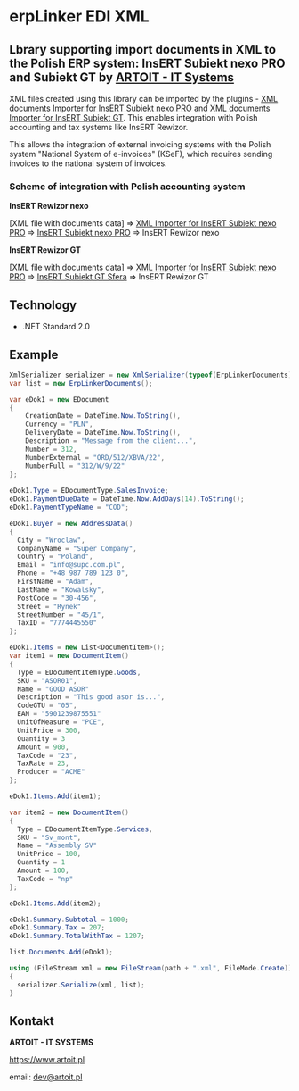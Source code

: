 # erpLinker EDI XML
## Lbrary supporting import documents in XML to the Polish ERP system: InsERT Subiekt nexo PRO and Subiekt GT by [ARTOIT - IT Systems](https://www.artoit.pl/)

XML files created using this library can be imported by the plugins - [XML documents Importer for InsERT Subiekt nexo PRO](https://www.artoit.pl/moduly/nexo/import_faktur.html#nav) and [XML documents Importer for InsERT Subiekt GT](https://www.artoit.pl/moduly/gt/import_zamowien.html#nav).
This enables integration with Polish accounting and tax systems like InsERT Rewizor.

This allows the integration of external invoicing systems with the Polish system "National System of e-invoices" (KSeF), which requires sending invoices to the national system of invoices.

### Scheme of integration with Polish accounting system
**InsERT Rewizor nexo**

[XML file with documents data] => [XML Importer for InsERT Subiekt nexo PRO](https://www.artoit.pl/moduly/nexo/import_faktur.html#nav) => [InsERT Subiekt nexo PRO](https://www.insert.com.pl/programy_dla_firm/sprzedaz/subiekt_nexo_pro/opis.html) => InsERT Rewizor nexo

**InsERT Rewizor GT**

[XML file with documents data] => [XML Importer for InsERT Subiekt nexo PRO](https://www.artoit.pl/moduly/nexo/import_faktur.html#nav) => [InsERT Subiekt GT Sfera](https://www.insert.com.pl/programy_dla_firm/sprzedaz/subiekt_gt_sfera/opis.html) => InsERT Rewizor GT

## Technology
* .NET Standard 2.0 

## Example
```C#
XmlSerializer serializer = new XmlSerializer(typeof(ErpLinkerDocuments));
var list = new ErpLinkerDocuments();

var eDok1 = new EDocument
{
    CreationDate = DateTime.Now.ToString(),
    Currency = "PLN",
    DeliveryDate = DateTime.Now.ToString(),
    Description = "Message from the client...",
    Number = 312,
    NumberExternal = "ORD/512/XBVA/22",
    NumberFull = "312/W/9/22"
};
  
eDok1.Type = EDocumentType.SalesInvoice;
eDok1.PaymentDueDate = DateTime.Now.AddDays(14).ToString();
eDok1.PaymentTypeName = "COD";

eDok1.Buyer = new AddressData()
{
  City = "Wroclaw",
  CompanyName = "Super Company",
  Country = "Poland",
  Email = "info@supc.com.pl",
  Phone = "+48 987 789 123 0",
  FirstName = "Adam",
  LastName = "Kowalsky",
  PostCode = "30-456",
  Street = "Rynek"
  StreetNumber = "45/1",
  TaxID = "7774445550"
};

eDok1.Items = new List<DocumentItem>();
var item1 = new DocumentItem()
{
  Type = EDocumentItemType.Goods,
  SKU = "ASOR01",
  Name = "GOOD ASOR"
  Description = "This good asor is...",
  CodeGTU = "05",
  EAN = "5901239875551"
  UnitOfMeasure = "PCE",
  UnitPrice = 300,
  Quantity = 3
  Amount = 900,
  TaxCode = "23",
  TaxRate = 23,
  Producer = "ACME"
};

eDok1.Items.Add(item1);

var item2 = new DocumentItem()
{
  Type = EDocumentItemType.Services,
  SKU = "Sv_mont",
  Name = "Assembly SV"
  UnitPrice = 100,
  Quantity = 1
  Amount = 100,
  TaxCode = "np"
};

eDok1.Items.Add(item2);

eDok1.Summary.Subtotal = 1000;
eDok1.Summary.Tax = 207;
eDok1.Summary.TotalWithTax = 1207;

list.Documents.Add(eDok1);

using (FileStream xml = new FileStream(path + ".xml", FileMode.Create))
{
  serializer.Serialize(xml, list);
}
```

## Kontakt
__ARTOIT - IT SYSTEMS__

https://www.artoit.pl

email: dev@artoit.pl
